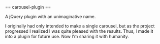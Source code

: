 == carousel-plugin ==

A jQuery plugin with an unimaginative name.

I originally had only intended to make a single carousel, but as the project progressed I realized I was quite pleased with the results. Thus, I made it into a plugin for future use. Now I'm sharing it with humanity.
